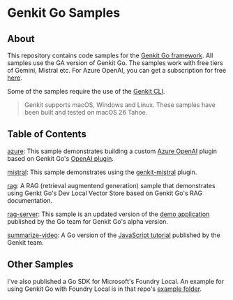 # Genkit Go Samples

## About
This repository contains code samples for the [Genkit Go framework](https://genkit.dev/docs/get-started/?lang=go). All samples use the GA version of Genkit Go. The samples work with free tiers of Gemini, Mistral etc. For Azure OpenAI, you can get a subscription for free [here](https://azure.microsoft.com/en-us/free/). 

Some of the samples require the use of the [Genkit CLI](https://genkit.dev/docs/devtools/?lang=go#command-line-interface-cli-1).

>Genkit supports macOS, Windows and Linux. These samples have been built and tested on macOS 26 Tahoe.

## Table of Contents
[azure](./azure/): This sample demonstrates building a custom [Azure OpenAI](https://learn.microsoft.com/en-us/azure/ai-foundry/openai/overview) plugin based on Genkit Go's [OpenAI plugin](https://genkit.dev/docs/integrations/openai/?lang=go).

[mistral](./mistral/): This sample demonstrates using the [genkit-mistral](https://pkg.go.dev/github.com/thomas-marquis/genkit-mistral) plugin.

[rag](./rag/): A RAG (retrieval augmentend generation) sample that demonstrates using Genkt Go's Dev Local Vector Store based on Genkit Go's RAG documentation.

[rag-server](./rag-server/): This sample is an updated version of the [demo application](https://github.com/golang/example/tree/master/ragserver/ragserver-genkit) published by the Go team for Genkit Go's alpha version.

[summarize-video](./summarize-video/): A Go version of the [JavaScript tutorial](https://genkit.dev/docs/tutorials/summarize-youtube-videos/) published by the Genkit team.

## Other Samples
I've also published a Go SDK for Microsoft's Foundry Local. An example for using Genkit Go with Foundry Local is in that repo's [example folder](https://github.com/joergjo/go-foundry-local/tree/main/examples/genkit-go). 